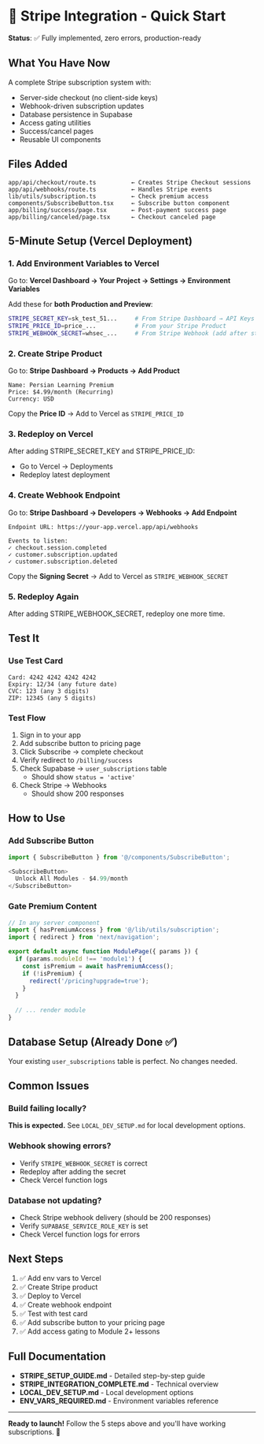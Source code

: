 # 🚀 Stripe Integration - Quick Start

**Status**: ✅ Fully implemented, zero errors, production-ready

## What You Have Now

A complete Stripe subscription system with:
- Server-side checkout (no client-side keys)
- Webhook-driven subscription updates
- Database persistence in Supabase
- Access gating utilities
- Success/cancel pages
- Reusable UI components

## Files Added

```
app/api/checkout/route.ts          ← Creates Stripe Checkout sessions
app/api/webhooks/route.ts          ← Handles Stripe events
lib/utils/subscription.ts          ← Check premium access
components/SubscribeButton.tsx     ← Subscribe button component
app/billing/success/page.tsx       ← Post-payment success page
app/billing/canceled/page.tsx      ← Checkout canceled page
```

## 5-Minute Setup (Vercel Deployment)

### 1. Add Environment Variables to Vercel

Go to: **Vercel Dashboard → Your Project → Settings → Environment Variables**

Add these for **both Production and Preview**:

```bash
STRIPE_SECRET_KEY=sk_test_51...     # From Stripe Dashboard → API Keys
STRIPE_PRICE_ID=price_...           # From your Stripe Product
STRIPE_WEBHOOK_SECRET=whsec_...     # From Stripe Webhook (add after step 3)
```

### 2. Create Stripe Product

Go to: **Stripe Dashboard → Products → Add Product**

```
Name: Persian Learning Premium
Price: $4.99/month (Recurring)
Currency: USD
```

Copy the **Price ID** → Add to Vercel as `STRIPE_PRICE_ID`

### 3. Redeploy on Vercel

After adding STRIPE_SECRET_KEY and STRIPE_PRICE_ID:
- Go to Vercel → Deployments
- Redeploy latest deployment

### 4. Create Webhook Endpoint

Go to: **Stripe Dashboard → Developers → Webhooks → Add Endpoint**

```
Endpoint URL: https://your-app.vercel.app/api/webhooks

Events to listen:
✓ checkout.session.completed
✓ customer.subscription.updated
✓ customer.subscription.deleted
```

Copy the **Signing Secret** → Add to Vercel as `STRIPE_WEBHOOK_SECRET`

### 5. Redeploy Again

After adding STRIPE_WEBHOOK_SECRET, redeploy one more time.

## Test It

### Use Test Card
```
Card: 4242 4242 4242 4242
Expiry: 12/34 (any future date)
CVC: 123 (any 3 digits)
ZIP: 12345 (any 5 digits)
```

### Test Flow
1. Sign in to your app
2. Add subscribe button to pricing page
3. Click Subscribe → complete checkout
4. Verify redirect to `/billing/success`
5. Check Supabase → `user_subscriptions` table
   - Should show `status = 'active'`
6. Check Stripe → Webhooks
   - Should show 200 responses

## How to Use

### Add Subscribe Button

```typescript
import { SubscribeButton } from '@/components/SubscribeButton';

<SubscribeButton>
  Unlock All Modules - $4.99/month
</SubscribeButton>
```

### Gate Premium Content

```typescript
// In any server component
import { hasPremiumAccess } from '@/lib/utils/subscription';
import { redirect } from 'next/navigation';

export default async function ModulePage({ params }) {
  if (params.moduleId !== 'module1') {
    const isPremium = await hasPremiumAccess();
    if (!isPremium) {
      redirect('/pricing?upgrade=true');
    }
  }
  
  // ... render module
}
```

## Database Setup (Already Done ✅)

Your existing `user_subscriptions` table is perfect. No changes needed.

## Common Issues

### Build failing locally?
**This is expected.** See `LOCAL_DEV_SETUP.md` for local development options.

### Webhook showing errors?
- Verify `STRIPE_WEBHOOK_SECRET` is correct
- Redeploy after adding the secret
- Check Vercel function logs

### Database not updating?
- Check Stripe webhook delivery (should be 200 responses)
- Verify `SUPABASE_SERVICE_ROLE_KEY` is set
- Check Vercel function logs for errors

## Next Steps

1. ✅ Add env vars to Vercel
2. ✅ Create Stripe product
3. ✅ Deploy to Vercel
4. ✅ Create webhook endpoint
5. ✅ Test with test card
6. ✅ Add subscribe button to your pricing page
7. ✅ Add access gating to Module 2+ lessons

## Full Documentation

- **STRIPE_SETUP_GUIDE.md** - Detailed step-by-step guide
- **STRIPE_INTEGRATION_COMPLETE.md** - Technical overview
- **LOCAL_DEV_SETUP.md** - Local development options
- **ENV_VARS_REQUIRED.md** - Environment variables reference

---

**Ready to launch!** Follow the 5 steps above and you'll have working subscriptions. 🎉
